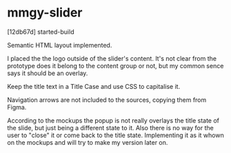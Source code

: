 # mmgy-slider

[12db67d] started-build

Semantic HTML layout implemented.

I placed the the logo outside of the slider's content. It's not clear from the prototype does it belong to the content group or not, but my common sence says it should be an overlay.

Keep the title text in a Title Case and use CSS to capitalise it.

Navigation arrows are not included to the sources, copying them from Figma.

According to the mockups the popup is not really overlays the title state of the slide, but just being a different state to it. Also there is no way for the user to "close" it or come back to the title state. Implementing it as it whown on the mockups and will try to make my version later on.
